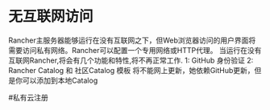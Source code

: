 # 无互联网访问
  Rancher主服务器能够运行在没有互联网之下，但Web浏览器访问的用户界面将需要访问私有网络。Rancher可以配置一个专用网络或HTTP代理。 
    当运行在没有互联网Rancher,将会有几个功能和特性,将不再正常工作. 
    1: GitHub 身份验证
    2: Rancher Catalog 和 社区Catalog 模板 将不能网上更新，她依赖GitHub更新，但是你可以添加到本地Catalog
    
#私有云注册
